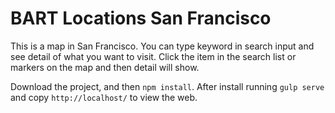 # BART Locations San Francisco

This is a map in San Francisco. You can type keyword in search input and see detail of what you want to visit. Click the item in the search list or markers on the map and then detail will show.

Download the project, and then `npm install`. After install running `gulp serve` and copy `http://localhost/` to view the web.



